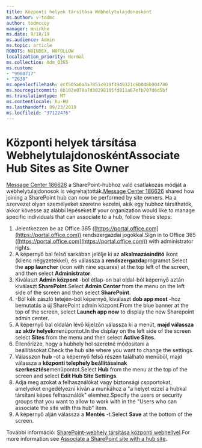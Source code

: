 ```yaml
---
title: Központi helyek társítása Webhelytulajdonosként
ms.author: v-todmc
author: todmccoy
manager: mnirkhe
ms.date: 9/18/19
ms.audience: Admin
ms.topic: article
ROBOTS: NOINDEX, NOFOLLOW
localization_priority: Normal
ms.collection: Adm_O365
ms.custom:
- "9000717"
- "2638"
ms.openlocfilehash: ecf505a0a3a7851c919f3949321c6b048b904780
ms.sourcegitcommit: 6b102e079a7d30298105fd811a67efb707d6d5bf
ms.translationtype: MT
ms.contentlocale: hu-HU
ms.lasthandoff: 09/23/2019
ms.locfileid: "37122476"
---
```

# <a name="associate-hub-sites-as-site-owner"></a><span data-ttu-id="e2fe8-102">Központi helyek társítása Webhelytulajdonosként</span><span class="sxs-lookup"><span data-stu-id="e2fe8-102">Associate Hub Sites as Site Owner</span></span>

<span data-ttu-id="e2fe8-103">[Message Center 186626](https://admin.microsoft.com/Adminportal/Home?source=applauncher#/MessageCenter?id=MC186626) a SharePoint-hubhoz való csatlakozás módját a webhelytulajdonosok is végrehajtották.</span><span class="sxs-lookup"><span data-stu-id="e2fe8-103">[Message Center 186626](https://admin.microsoft.com/Adminportal/Home?source=applauncher#/MessageCenter?id=MC186626) shared how joining a SharePoint hub can now be performed by site owners.</span></span> <span data-ttu-id="e2fe8-104">Ha a szervezet olyan személyeket szeretne kezelni, akik egy hubhoz társíthatók, akkor kövesse az alábbi lépéseket:</span><span class="sxs-lookup"><span data-stu-id="e2fe8-104">If your organization would like to manage specific individuals that can associate to a hub, follow these steps:</span></span> 

1. <span data-ttu-id="e2fe8-105">Jelentkezzen be az Office 365 ([https://portal.office.com](https://portal.office.com)) rendszergazdai jogokkal.</span><span class="sxs-lookup"><span data-stu-id="e2fe8-105">Sign in to Office 365 ([https://portal.office.com](https://portal.office.com)) with administrator rights.</span></span>
2. <span data-ttu-id="e2fe8-106">A képernyő bal felső sarkában jelölje ki az **alkalmazásindító** ikont (kilenc négyzetekkel), és válassza a **rendszergazda**programot.</span><span class="sxs-lookup"><span data-stu-id="e2fe8-106">Select the **app launcher** (icon with nine squares) at the top left of the screen, and then select **Administrator**.</span></span>
3. <span data-ttu-id="e2fe8-107">Kiválaszt **Admin központ** -ból étlap-on bal oldal-ból képernyő aztán kiválaszt **SharePoint**.</span><span class="sxs-lookup"><span data-stu-id="e2fe8-107">Select **Admin Center** from the menu on the left side of the screen and then select **SharePoint**.</span></span>
4. <span data-ttu-id="e2fe8-108">-Ból kék zászló tetején-ból képernyő, kiválaszt **dob app most** -hoz bemutatás a új SharePoint admin központ.</span><span class="sxs-lookup"><span data-stu-id="e2fe8-108">From the blue banner at the top of the screen, select **Launch app now** to display the new Sharepoint admin center.</span></span>
5. <span data-ttu-id="e2fe8-109">A képernyő bal oldalán lévő kijelzőn válassza ki a menüt, **majd válassza az** **aktív helyek**menüpontot.</span><span class="sxs-lookup"><span data-stu-id="e2fe8-109">In the display on the left side of the screen select **Sites** from the menu and then select **Active Sites**.</span></span>
6. <span data-ttu-id="e2fe8-110">Ellenőrizze, hogy a hubhely hol szeretné módosítani a beállításokat.</span><span class="sxs-lookup"><span data-stu-id="e2fe8-110">Check the hub site where you want to change the settings.</span></span>
7. <span data-ttu-id="e2fe8-111">Válasszon **hub** -ot a képernyő felső részén található menüből, majd válassza a **központi telephely beállításainak szerkesztése**menüpontot.</span><span class="sxs-lookup"><span data-stu-id="e2fe8-111">Select **Hub** from the menu at the top of the screen and select **Edit Hub Site Settings**.</span></span>
8. <span data-ttu-id="e2fe8-112">Adja meg azokat a felhasználókat vagy biztonsági csoportokat, amelyeket engedélyezni kíván a munkához a "a helyet ezzel a hubkal társítani képes felhasználók" elemhez.</span><span class="sxs-lookup"><span data-stu-id="e2fe8-112">Specify the users or security groups that you want to allow to work with in the "Users who can associate the site with this hub" item.</span></span>
9. <span data-ttu-id="e2fe8-113">A képernyő alján válassza a **Mentés** -t.</span><span class="sxs-lookup"><span data-stu-id="e2fe8-113">Select **Save** at the bottom of the screen.</span></span>

<span data-ttu-id="e2fe8-114">További információ: [SharePoint-webhely társítása központi webhellyel](https://support.office.com/article/associate-a-sharepoint-site-with-a-hub-site-ae0009fd-af04-4d3d-917d-88edb43efc05).</span><span class="sxs-lookup"><span data-stu-id="e2fe8-114">For more information see [Associate a SharePoint site with a hub site](https://support.office.com/article/associate-a-sharepoint-site-with-a-hub-site-ae0009fd-af04-4d3d-917d-88edb43efc05).</span></span> 